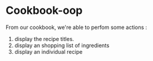 # Cookbook-oop

From our cookbook, we're able to perfom some actions :

1. display the recipe titles.
2. display an shopping list of ingredients
3. display an individual recipe
